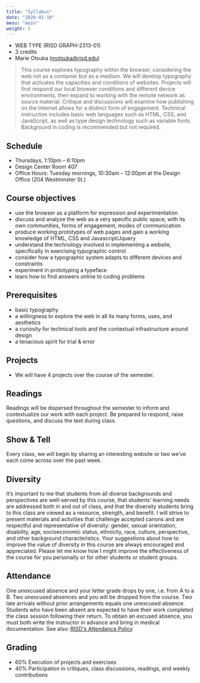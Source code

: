 ```yaml
---
title: "Syllabus"
date: "2020-02-10"
menu: "main"
weight: 1
---
```


* WEB TYPE (RISD GRAPH-2313-01)
* 3 credits
* Marie Otsuka (motsuka@risd.edu)

> This course explores typography within the browser, considering the web not as a container but as a medium. We will develop typography that activates the capacities and conditions of websites. Projects will first respond our local browser conditions and different device environments, then expand to working with the remote network as source material. Critique and discussions will examine how publishing on the internet allows for a distinct form of engagement. Technical instruction includes basic web languages such as HTML, CSS, and JavaScript, as well as type design technology such as variable fonts. Background in coding is recommended but not required. 

## Schedule
* Thursdays, 1:10pm – 6:10pm
* Design Center Room 407
* Office Hours: Tuesday mornings, 10:30am – 12:00pm at the Design Office (204 Westminster St.)

## Course objectives
* use the browser as a platform for expression and experimentation
* discuss and analyze the web as a very specific public space, with its own communities, forms of engagement, modes of communication
* produce working prototypes of web pages and gain a working knowledge of HTML, CSS and Javascript/Jquery
* understand the technology involved in implementing a website, specifically in exercising typographic control 
* consider how a typographic system adapts to different devices and constraints
* experiment in prototyping a typeface
* learn how to find answers online to coding problems

## Prerequisites
* basic typography
* a willingness to explore the web in all its many forms, uses, and aesthetics
* a curiosity for technical tools and the contextual infrastructure around design
* a tenacious spirit for trial & error

## Projects
* We will have 4 projects over the course of the semester. 

## Readings
Readings will be dispersed throughout the semester to inform and contextualize our work with each project. Be prepared to respond, raise questions, and discuss the text during class.

## Show & Tell
Every class, we will begin by sharing an interesting website or two we’ve each come across over the past week.

## Diversity
It’s important to me that students from all diverse backgrounds and perspectives are well-served by this course, that students’ learning needs are addressed both in and out of class, and that the diversity students bring to this class are viewed as a resource, strength, and benefit.  I will strive to present materials and activities that challenge accepted canons and are respectful and representative of diversity: gender, sexual orientation, disability, age, socioeconomic status, ethnicity, race, culture, perspective, and other background characteristics. Your suggestions about how to improve the value of diversity in this course are always encouraged and appreciated. Please let me know how I might improve the effectiveness of the course for you personally or for other students or student groups.

## Attendance
One unexcused absence and your letter grade drops by one, i.e. from A to a B. Two unexcused absences and you will be dropped from the course. Two late arrivals without prior arrangements equals one unexcused absence. Students who have been absent are expected to have their work completed the class session following their return. To obtain an excused absence, you must both write the instructor in advance and bring in medical documentation. See also: [RISD's Attendance Policy](http://policies.risd.edu/academic/class-attendance/)

## Grading
* 60% Execution of projects and exercises
* 40% Participation in critiques, class discussions, readings, and weekly contributions



